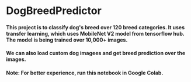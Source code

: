 # **DogBreedPredictor**

#### This project is to classify dog's breed over 120 breed categories. It uses transfer learning, which uses MobileNet V2 model from tensorflow hub. The model is being trained over 10,000+ images.

#### We can also load custom dog imagees and get breed prediction over the images.

#### Note: For better experience, run this notebook in Google Colab.
